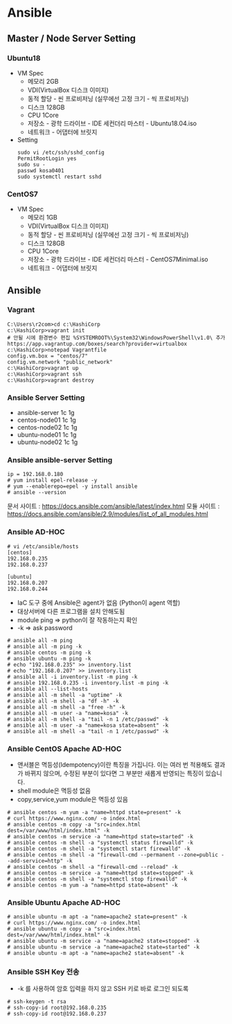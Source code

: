 # Ansible

## Master / Node Server Setting

### Ubuntu18
- VM Spec
  - 메모리 2GB
  - VDI(VirtualBox 디스크 이미지)
  - 동적 할당 - 씬 프로비저닝 (실무에선 고정 크기 - 씩 프로비저닝)
  - 디스크 128GB
  - CPU 1Core
  - 저장소 - 광학 드라이브 - IDE 세컨더리 마스터 - Ubuntu18.04.iso
  - 네트워크 - 어댑터에 브릿지
- Setting
  ```
  sudo vi /etc/ssh/sshd_config
  PermitRootLogin yes
  sudo su -
  passwd kosa0401
  sudo systemctl restart sshd
  ```

### CentOS7
- VM Spec
  - 메모리 1GB
  - VDI(VirtualBox 디스크 이미지)
  - 동적 할당 - 씬 프로비저닝 (실무에선 고정 크기 - 씩 프로비저닝)
  - 디스크 128GB
  - CPU 1Core
  - 저장소 - 광학 드라이브 - IDE 세컨더리 마스터 - CentOS7Minimal.iso
  - 네트워크 - 어댑터에 브릿지

## Ansible

### Vagrant
```
C:\Users\r2com>cd c:\HashiCorp
c:\HashiCorp>vagrant init
# 안될 시에 환경변수 편집 %SYSTEMROOT%\System32\WindowsPowerShell\v1.0\ 추가 
https://app.vagrantup.com/boxes/search?provider=virtualbox
c:\HashiCorp>notepad Vagrantfile
config.vm.box = "centos/7"
config.vm.network "public_network"
c:\HashiCorp>vagrant up
c:\HashiCorp>vagrant ssh
c:\HashiCorp>vagrant destroy
```

### Ansible Server Setting
- ansible-server 1c 1g
- centos-node01 1c 1g
- centos-node02 1c 1g
- ubuntu-node01 1c 1g
- ubuntu-node02 1c 1g

### Ansible ansible-server Setting
```
ip = 192.168.0.180
# yum install epel-release -y
# yum --enablerepo=epel -y install ansible
# ansible --version
```
문서 사이트 : https://docs.ansible.com/ansible/latest/index.html
모듈 사이트 : https://docs.ansible.com/ansible/2.9/modules/list_of_all_modules.html

### Ansible AD-HOC
```
# vi /etc/ansible/hosts
[centos]
192.168.0.235
192.168.0.237

[ubuntu]
192.168.0.207
192.168.0.244
```
- IaC 도구 중에 Ansible은 agent가 없음 (Python이 agent 역할)
- 대상서버에 다른 프로그램을 설치 안해도됨
- module ping => python이 잘 작동하는지 확인
- -k => ask password
```
# ansible all -m ping
# ansible all -m ping -k
# ansible centos -m ping -k
# ansible ubuntu -m ping -k
# echo "192.168.0.235" >> inventory.list
# echo "192.168.0.207" >> inventory.list
# ansible all -i inventory.list -m ping -k
# ansible 192.168.0.235 -i inventory.list -m ping -k
# ansible all --list-hosts
# ansible all -m shell -a "uptime" -k
# ansible all -m shell -a "df -h" -k
# ansible all -m shell -a "free -h" -k
# ansible all -m user -a "name=kosa" -k
# ansible all -m shell -a "tail -n 1 /etc/passwd" -k
# ansible all -m user -a "name=kosa state=absent" -k
# ansible all -m shell -a "tail -n 1 /etc/passwd" -k
```

### Ansible CentOS Apache AD-HOC
- 앤서블은 멱등성(Idempotency)이란 특징을 가집니다. 이는 여러 번 적용해도 결과가 바뀌지 않으며, 수정된 부분이 있다면 그 부분만 새롭게 반영되는 특징이 있습니다.
- shell module은 멱등성 없음
- copy,service,yum module은 멱등성 있음
```
# ansible centos -m yum -a "name=httpd state=present" -k
# curl https://www.nginx.com/ -o index.html
# ansible centos -m copy -a "src=index.html dest=/var/www/html/index.html" -k
# ansible centos -m service -a "name=httpd state=started" -k
# ansible centos -m shell -a "systemctl status firewalld" -k
# ansible centos -m shell -a "systemctl start firewalld" -k
# ansible centos -m shell -a "firewall-cmd --permanent --zone=public --add-service=http" -k
# ansible centos -m shell -a "firewall-cmd --reload" -k
# ansible centos -m service -a "name=httpd state=stopped" -k
# ansible centos -m shell -a "systemctl stop firewalld" -k
# ansible centos -m yum -a "name=httpd state=absent" -k
```

### Ansible Ubuntu Apache AD-HOC
```
# ansible ubuntu -m apt -a "name=apache2 state=present" -k
# curl https://www.nginx.com/ -o index.html
# ansible ubuntu -m copy -a "src=index.html dest=/var/www/html/index.html" -k
# ansible ubuntu -m service -a "name=apache2 state=stopped" -k
# ansible ubuntu -m service -a "name=apache2 state=started" -k
# ansible ubuntu -m apt -a "name=apache2 state=absent" -k
```

### Ansible SSH Key 전송
- -k 를 사용하여 암호 입력을 하지 않고 SSH 키로 바로 로그인 되도록
```
# ssh-keygen -t rsa
# ssh-copy-id root@192.168.0.235
# ssh-copy-id root@192.168.0.237
```
